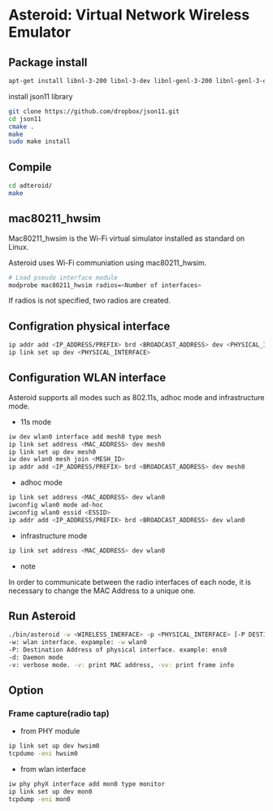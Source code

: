 # Asteroid: Virtual Network Wireless Emulator

## Package install

```bash
apt-get install libnl-3-200 libnl-3-dev libnl-genl-3-200 libnl-genl-3-dev libnl-route-3-200 libnl-route-3-dev libjson-c-dev libjson-c2
```

install json11 library
```bash
git clone https://github.com/dropbox/json11.git
cd json11 
cmake .
make
sudo make install
```

## Compile

```bash
cd adteroid/
make
```

## mac80211\_hwsim

Mac80211\_hwsim is the Wi-Fi virtual simulator installed as standard on Linux.

Asteroid uses Wi-Fi communiation using mac80211\_hwsim.

```bash
# Load pseudo interface module
modprobe mac80211_hwsim radios=<Number of interfaces>
```
If radios is not specified, two radios are created.

## Configration physical interface

```bash
ip addr add <IP_ADDRESS/PREFIX> brd <BROADCAST_ADDRESS> dev <PHYSICAL_INTERFACE>
ip link set up dev <PHYSICAL_INTERFACE>
```

## Configuration WLAN interface

Asteroid supports all modes such as 802.11s, adhoc mode and infrastructure mode.

  * 11s mode

```bash
iw dev wlan0 interface add mesh0 type mesh
ip link set address <MAC_ADDRESS> dev mesh0
ip link set up dev mesh0
iw dev wlan0 mesh join <MESH_ID>
ip addr add <IP_ADDRESS/PREFIX> brd <BROADCAST_ADDRESS> dev mesh0
```

  * adhoc mode

```bash
ip link set address <MAC_ADDRESS> dev wlan0
iwconfig wlan0 mode ad-hoc
iwconfig wlan0 essid <ESSID>
ip addr add <IP_ADDRESS/PREFIX> brd <BROADCAST_ADDRESS> dev wlan0
```

  * infrastructure mode

```bash
ip link set address <MAC_ADDRESS> dev wlan0
```

* note

In order to communicate between the radio interfaces of each node, it is necessary to change the MAC Address to a unique one.

## Run Asteroid

```bash
./bin/asteroid -w <WIRELESS_INERFACE> -p <PHYSICAL_INTERFACE> [-P DESTINATION_ADDRESS] [-i vni] [-d] [-v] [-r RATE]
-w: wlan interface. expample: -w wlan0
-P: Destination Address of physical interface. example: ens0
-d: Daemon mode
-v: verbose mode. -v: print MAC address, -vv: print frame info
```

## Option

### Frame capture(radio tap)

  * from PHY module

```bash
ip link set up dev hwsim0
tcpdumo -eni hwsim0
```

  * from wlan interface

```bash
iw phy phyX interface add mon0 type monitor
ip link set up dev mon0
tcpdump -eni mon0
```

